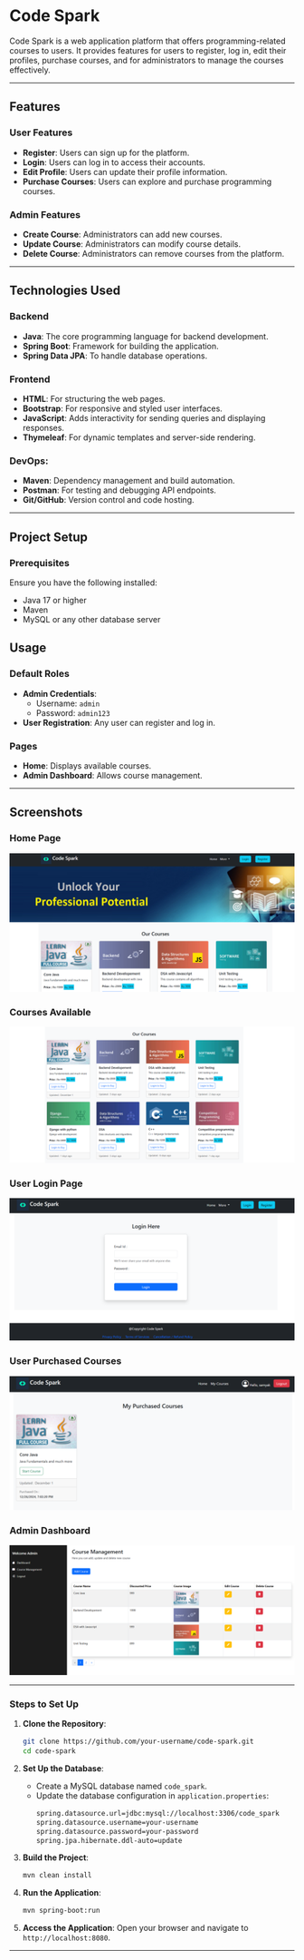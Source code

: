 # Code Spark

Code Spark is a web application platform that offers programming-related courses to users. It provides features for users to register, log in, edit their profiles, purchase courses, and for administrators to manage the courses effectively.

---

## Features

### User Features
- **Register**: Users can sign up for the platform.
- **Login**: Users can log in to access their accounts.
- **Edit Profile**: Users can update their profile information.
- **Purchase Courses**: Users can explore and purchase programming courses.

### Admin Features
- **Create Course**: Administrators can add new courses.
- **Update Course**: Administrators can modify course details.
- **Delete Course**: Administrators can remove courses from the platform.

---

## Technologies Used

### Backend
- **Java**: The core programming language for backend development.
- **Spring Boot**: Framework for building the application.
- **Spring Data JPA**: To handle database operations.

### Frontend
- **HTML**: For structuring the web pages.
- **Bootstrap**: For responsive and styled user interfaces.
- **JavaScript**: Adds interactivity for sending queries and displaying responses.
- **Thymeleaf**: For dynamic templates and server-side rendering.

### **DevOps**:
- **Maven**: Dependency management and build automation.
- **Postman**: For testing and debugging API endpoints.
- **Git/GitHub**: Version control and code hosting.

---

## Project Setup

### Prerequisites
Ensure you have the following installed:
- Java 17 or higher
- Maven
- MySQL or any other database server

## Usage

### Default Roles
- **Admin Credentials**: 
  - Username: `admin`
  - Password: `admin123`
- **User Registration**: Any user can register and log in.

### Pages
- **Home**: Displays available courses.
- **Admin Dashboard**: Allows course management.

---

## Screenshots

### Home Page
![Home Page](screenshots/home-page.png)

### Courses Available
![Home Page](screenshots/courses.png)

### User Login Page
![Home Page](screenshots/user-login.png)

### User Purchased Courses
![Home Page](screenshots/user-profile.png)

### Admin Dashboard
![Admin Dashboard](screenshots/admin-dashboard.png)

---


### Steps to Set Up
1. **Clone the Repository**:
   ```bash
   git clone https://github.com/your-username/code-spark.git
   cd code-spark
   ```

2. **Set Up the Database**:
   - Create a MySQL database named `code_spark`.
   - Update the database configuration in `application.properties`:
     ```properties
     spring.datasource.url=jdbc:mysql://localhost:3306/code_spark
     spring.datasource.username=your-username
     spring.datasource.password=your-password
     spring.jpa.hibernate.ddl-auto=update
     ```

3. **Build the Project**:
   ```bash
   mvn clean install
   ```

4. **Run the Application**:
   ```bash
   mvn spring-boot:run
   ```

5. **Access the Application**:
   Open your browser and navigate to `http://localhost:8080`.

---


